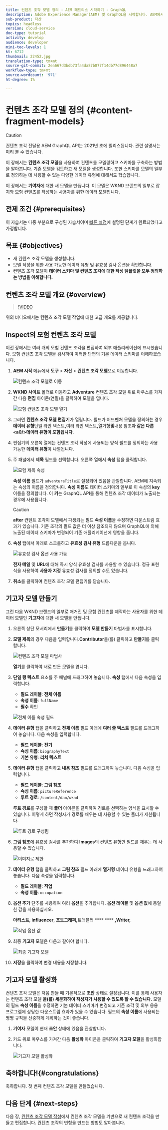 ```yaml
---
title: 컨텐츠 조각 모델 정의 - AEM 헤드리스 시작하기 - GraphQL
description: Adobe Experience Manager(AEM) 및 GraphQL을 시작합니다. AEM에서 컨텐츠 조각 모델을 사용하여 컨텐츠를 모델링하고 스키마를 구축하는 방법을 알아봅니다. 기존 모델을 검토하고 새 모델을 생성합니다. 스키마를 정의하는 데 사용할 수 있는 다양한 데이터 유형에 대해 알아봅니다.
sub-product: 자산
topics: headless
version: cloud-service
doc-type: tutorial
activity: develop
audience: developer
mini-toc-levels: 1
kt: 6712
thumbnail: 22452.jpg
translation-type: tm+mt
source-git-commit: 2ea667d3bdb73fa4da87b877f14db77d896448a7
workflow-type: tm+mt
source-wordcount: '971'
ht-degree: 1%

---
```



# 컨텐츠 조각 모델 정의 {#content-fragment-models}

>[!CAUTION]
>
> 컨텐츠 조각 전달용 AEM GraphQL API는 2021년 초에 릴리스됩니다.
> 관련 설명서는 미리 볼 수 있습니다.

이 장에서는 **컨텐츠 조각 모델**&#x200B;을 사용하여 컨텐츠를 모델링하고 스키마를 구축하는 방법을 알아봅니다. 기존 모델을 검토하고 새 모델을 생성합니다. 또한 스키마를 모델의 일부로 정의하는 데 사용할 수 있는 다양한 데이터 유형에 대해서도 학습합니다.

이 장에서는 **기여자**&#x200B;에 대한 새 모델을 만듭니다. 이 모델은 WKND 브랜드의 일부로 잡지와 모험 컨텐츠를 작성하는 사용자를 위한 데이터 모델입니다.

## 전제 조건 {#prerequisites}

이 자습서는 다중 부분으로 구성된 자습서이며 [빠른 설정](./setup.md)에 설명된 단계가 완료되었다고 가정합니다.

## 목표 {#objectives}

* 새 컨텐츠 조각 모델을 생성합니다.
* 모델 작성을 위한 사용 가능한 데이터 유형 및 유효성 검사 옵션을 확인합니다.
* 컨텐츠 조각 모델이 **데이터 스키마 및 컨텐츠 조각에 대한 작성 템플릿을 모두 정의하는 방법을 이해합니다.**

## 컨텐츠 조각 모델 개요 {#overview}

>[!VIDEO](https://video.tv.adobe.com/v/22452/?quality=12&learn=on)

위의 비디오에서는 컨텐츠 조각 모델 작업에 대한 고급 개요를 제공합니다.

## Inspect의 모험 컨텐츠 조각 모델

이전 장에서는 여러 개의 모험 컨텐츠 조각을 편집하여 외부 애플리케이션에 표시했습니다. 모험 컨텐츠 조각 모델을 검사하여 이러한 단편의 기본 데이터 스키마를 이해하겠습니다.

1. **AEM 시작** 메뉴에서 **도구** > **자산** > **컨텐츠 조각 모델**&#x200B;으로 이동합니다.

   ![컨텐츠 조각 모델로 이동](assets/content-fragment-models/content-fragment-model-navigation.png)

1. **WKND 사이트** 폴더로 이동하고 **Adventure** 컨텐츠 조각 모델 위로 마우스를 가져간 다음 **편집** 아이콘(연필)을 클릭하여 모델을 엽니다.

   ![모험 컨텐츠 조각 모델 열기](assets/content-fragment-models/adventure-content-fragment-edit.png)

1. 그러면 **컨텐츠 조각 모델 편집기**&#x200B;가 열립니다. 필드가 어드벤처 모델을 정의하는 경우 **데이터 유형**&#x200B;단일 라인 텍스트&#x200B;**,**&#x200B;여러 라인 텍스트&#x200B;**,**&#x200B;열거형&#x200B;**및**&#x200B;내용 참조&#x200B;**과 같은 다른 &lt;a0/>데이터 유형이 포함됩니다.**

1. 편집기의 오른쪽 열에는 컨텐츠 조각 작성에 사용되는 양식 필드를 정의하는 사용 가능한 **데이터 유형**&#x200B;이 나열됩니다.

1. 주 패널에서 **제목** 필드를 선택합니다. 오른쪽 열에서 **속성** 탭을 클릭합니다.

   ![모험 제목 속성](assets/content-fragment-models/adventure-title-properties-tab.png)

   **속성 이름** 필드가 `adventureTitle`로 설정되어 있음을 관찰합니다. AEM에 지속되는 속성의 이름을 정의합니다. **속성 이름**&#x200B;도 데이터 스키마의 일부로 이 속성의 **key** 이름을 정의합니다. 이 **키**&#x200B;는 GraphQL API를 통해 컨텐츠 조각 데이터가 노출되는 경우에 사용됩니다.

   >[!CAUTION]
   >
   > **after** 컨텐트 조각이 모델에서 파생되는 필드 **속성 이름**&#x200B;을 수정하면 다운스트림 효과가 있습니다. 기존 조각의 필드 값은 더 이상 참조되지 않으며 GraphQL에 의해 노출된 데이터 스키마가 변경되어 기존 애플리케이션에 영향을 줍니다.

1. **속성** 탭에서 아래로 스크롤하고 **유효성 검사 유형** 드롭다운을 봅니다.

   ![유효성 검사 옵션 사용 가능](assets/content-fragment-models/validation-options-available.png)

   **전자 메일** 및 **URL**&#x200B;에 대해 즉시 양식 유효성 검사를 사용할 수 있습니다. 정규 표현식을 사용하여 **사용자 지정** 유효성 검사를 정의할 수도 있습니다.

1. **취소**&#x200B;를 클릭하여 컨텐츠 조각 모델 편집기를 닫습니다.

## 기고자 모델 만들기

그런 다음 WKND 브랜드의 일부로 매거진 및 모험 컨텐츠를 제작하는 사용자를 위한 데이터 모델인 **기고자**&#x200B;에 대한 새 모델을 만듭니다.

1. 오른쪽 상단 모서리에서 **만들기**&#x200B;를 클릭하여 **모델 만들기** 마법사를 표시합니다.
1. **모델 제목**&#x200B;의 경우 다음을 입력합니다.**Contributor**&#x200B;을(를) 클릭하고 **만들기**&#x200B;를 클릭합니다.

   ![컨텐츠 조각 모델 마법사](assets/content-fragment-models/content-fragment-model-wizard.png)

   **열기**&#x200B;를 클릭하여 새로 만든 모델을 엽니다.

1. **단일 행 텍스트** 요소를 주 패널에 드래그하여 놓습니다. **속성** 탭에서 다음 속성을 입력합니다.

   * **필드 레이블**: **전체 이름**
   * **속성 이름**: `fullName`
   * **필수** 확인

   ![전체 이름 속성 필드](assets/content-fragment-models/full-name-property-field.png)

1. **데이터 유형** 탭을 클릭하고 **전체 이름** 필드 아래에 **여러 줄 텍스트** 필드를 드래그하여 놓습니다. 다음 속성을 입력합니다.

   * **필드 레이블**: **전기**
   * **속성 이름**: `biographyText`
   * **기본 유형**: **리치 텍스트**

1. **데이터 유형** 탭을 클릭하고 **내용 참조** 필드를 드래그하여 놓습니다. 다음 속성을 입력합니다.

   * **필드 레이블**: **그림 참조**
   * **속성 이름**: `pictureReference`
   * **루트 경로**: `/content/dam/wknd`

   **루트 경로**&#x200B;를 구성할 때 **폴더** 아이콘을 클릭하여 경로를 선택하는 양식을 표시할 수 있습니다. 이렇게 하면 작성자가 경로를 채우는 데 사용할 수 있는 폴더가 제한됩니다.

   ![루트 경로 구성됨](assets/content-fragment-models/root-path-configure.png)

1. **그림 참조**&#x200B;에 유효성 검사를 추가하여 **Images**&#x200B;의 컨텐츠 유형만 필드를 채우는 데 사용할 수 있습니다.

   ![이미지로 제한](assets/content-fragment-models/picture-reference-content-types.png)

1. **데이터 유형** 탭을 클릭하고 **그림 참조** 필드 아래에 **열거형** 데이터 유형을 드래그하여 놓습니다. 다음 속성을 입력합니다.

   * **필드 레이블**: **직업**
   * **속성 이름**: `occupation`

1. **옵션 추가** 단추를 사용하여 여러 **옵션**&#x200B;을 추가합니다. **옵션 레이블** 및 **옵션 값**&#x200B;에 동일한 값을 사용하십시오.

   **아티스트**,  **influencer**,  **포토그래퍼,**&#x200B;트래블러 ****  ****  **,Writer,**

   ![작업 옵션 값](assets/content-fragment-models/occupation-options-values.png)

1. 최종 **기고자** 모델은 다음과 같아야 합니다.

   ![최종 기고자 모델](assets/content-fragment-models/final-contributor-model.png)

1. **저장**&#x200B;을 클릭하여 변경 내용을 저장합니다.

## 기고자 모델 활성화

컨텐츠 조각 모델은 처음 만들 때 기본적으로 **초안** 상태로 설정됩니다. 이를 통해 사용자는 컨텐츠 조각 모델 **을(를) 세분화하여 작성자가 사용할 수 있도록 할 수 있습니다.** 모델의 필드 **속성 이름**&#x200B;을 수정하면 기본 데이터 스키마가 변경되고 기존 조각 및 외부 응용 프로그램에 상당한 다운스트림 효과가 있을 수 있습니다. 필드의 **속성 이름**&#x200B;에 사용되는 명명 규칙을 신중하게 계획하는 것이 좋습니다.

1. **기여자** 모델이 현재 **초안** 상태에 있음을 관찰합니다.

1. 카드 위로 마우스를 가져간 다음 **활성화** 아이콘을 클릭하여 **기고자 모델**&#x200B;을 활성화합니다.

   ![기고자 모델 활성화](assets/content-fragment-models/enable-contributor-model.png)

## 축하합니다!{#congratulations}

축하합니다. 첫 번째 컨텐츠 조각 모델을 만들었습니다.

## 다음 단계 {#next-steps}

다음 장, [컨텐츠 조각 모델 작성](author-content-fragments.md)에서 컨텐츠 조각 모델을 기반으로 새 컨텐츠 조각을 만들고 편집합니다. 컨텐츠 조각의 변형을 만드는 방법도 알아봅니다.